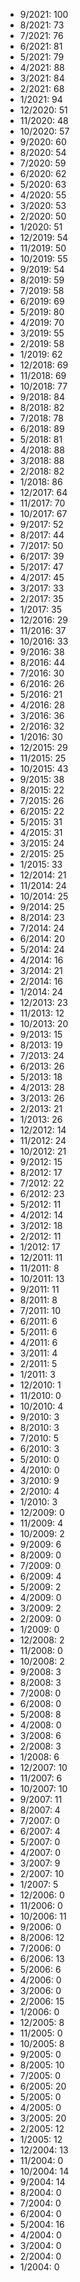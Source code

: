 *  9/2021: 100
*  8/2021: 73
*  7/2021: 76
*  6/2021: 81
*  5/2021: 79
*  4/2021: 88
*  3/2021: 84
*  2/2021: 68
*  1/2021: 94
*  12/2020: 51
*  11/2020: 48
*  10/2020: 57
*  9/2020: 60
*  8/2020: 54
*  7/2020: 59
*  6/2020: 62
*  5/2020: 63
*  4/2020: 55
*  3/2020: 53
*  2/2020: 50
*  1/2020: 51
*  12/2019: 54
*  11/2019: 50
*  10/2019: 55
*  9/2019: 54
*  8/2019: 59
*  7/2019: 58
*  6/2019: 69
*  5/2019: 80
*  4/2019: 70
*  3/2019: 55
*  2/2019: 58
*  1/2019: 62
*  12/2018: 69
*  11/2018: 69
*  10/2018: 77
*  9/2018: 84
*  8/2018: 82
*  7/2018: 78
*  6/2018: 89
*  5/2018: 81
*  4/2018: 88
*  3/2018: 88
*  2/2018: 82
*  1/2018: 86
*  12/2017: 64
*  11/2017: 70
*  10/2017: 67
*  9/2017: 52
*  8/2017: 44
*  7/2017: 50
*  6/2017: 39
*  5/2017: 47
*  4/2017: 45
*  3/2017: 33
*  2/2017: 35
*  1/2017: 35
*  12/2016: 29
*  11/2016: 37
*  10/2016: 33
*  9/2016: 38
*  8/2016: 44
*  7/2016: 30
*  6/2016: 26
*  5/2016: 21
*  4/2016: 28
*  3/2016: 36
*  2/2016: 32
*  1/2016: 30
*  12/2015: 29
*  11/2015: 25
*  10/2015: 43
*  9/2015: 38
*  8/2015: 22
*  7/2015: 26
*  6/2015: 22
*  5/2015: 31
*  4/2015: 31
*  3/2015: 24
*  2/2015: 25
*  1/2015: 33
*  12/2014: 21
*  11/2014: 24
*  10/2014: 25
*  9/2014: 25
*  8/2014: 23
*  7/2014: 24
*  6/2014: 20
*  5/2014: 24
*  4/2014: 16
*  3/2014: 21
*  2/2014: 16
*  1/2014: 24
*  12/2013: 23
*  11/2013: 12
*  10/2013: 20
*  9/2013: 15
*  8/2013: 19
*  7/2013: 24
*  6/2013: 26
*  5/2013: 18
*  4/2013: 28
*  3/2013: 26
*  2/2013: 21
*  1/2013: 26
*  12/2012: 14
*  11/2012: 24
*  10/2012: 21
*  9/2012: 15
*  8/2012: 17
*  7/2012: 22
*  6/2012: 23
*  5/2012: 11
*  4/2012: 14
*  3/2012: 18
*  2/2012: 11
*  1/2012: 17
*  12/2011: 11
*  11/2011: 8
*  10/2011: 13
*  9/2011: 11
*  8/2011: 8
*  7/2011: 10
*  6/2011: 6
*  5/2011: 6
*  4/2011: 6
*  3/2011: 4
*  2/2011: 5
*  1/2011: 3
*  12/2010: 1
*  11/2010: 0
*  10/2010: 4
*  9/2010: 3
*  8/2010: 3
*  7/2010: 5
*  6/2010: 3
*  5/2010: 0
*  4/2010: 0
*  3/2010: 9
*  2/2010: 4
*  1/2010: 3
*  12/2009: 0
*  11/2009: 4
*  10/2009: 2
*  9/2009: 6
*  8/2009: 0
*  7/2009: 0
*  6/2009: 4
*  5/2009: 2
*  4/2009: 0
*  3/2009: 2
*  2/2009: 0
*  1/2009: 0
*  12/2008: 2
*  11/2008: 0
*  10/2008: 2
*  9/2008: 3
*  8/2008: 3
*  7/2008: 0
*  6/2008: 0
*  5/2008: 8
*  4/2008: 0
*  3/2008: 6
*  2/2008: 3
*  1/2008: 6
*  12/2007: 10
*  11/2007: 6
*  10/2007: 10
*  9/2007: 11
*  8/2007: 4
*  7/2007: 0
*  6/2007: 4
*  5/2007: 0
*  4/2007: 0
*  3/2007: 9
*  2/2007: 10
*  1/2007: 5
*  12/2006: 0
*  11/2006: 0
*  10/2006: 11
*  9/2006: 0
*  8/2006: 12
*  7/2006: 0
*  6/2006: 13
*  5/2006: 6
*  4/2006: 0
*  3/2006: 0
*  2/2006: 15
*  1/2006: 0
*  12/2005: 8
*  11/2005: 0
*  10/2005: 8
*  9/2005: 0
*  8/2005: 10
*  7/2005: 0
*  6/2005: 20
*  5/2005: 0
*  4/2005: 0
*  3/2005: 20
*  2/2005: 12
*  1/2005: 12
*  12/2004: 13
*  11/2004: 0
*  10/2004: 14
*  9/2004: 14
*  8/2004: 0
*  7/2004: 0
*  6/2004: 0
*  5/2004: 16
*  4/2004: 0
*  3/2004: 0
*  2/2004: 0
*  1/2004: 0